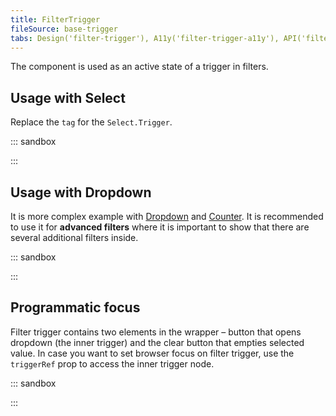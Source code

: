 ```yaml
---
title: FilterTrigger
fileSource: base-trigger
tabs: Design('filter-trigger'), A11y('filter-trigger-a11y'), API('filter-trigger-api'), Example('filter-trigger-code'), Changelog('filter-trigger-changelog')
---
```


The component is used as an active state of a trigger in filters.

## Usage with Select

Replace the `tag` for the `Select.Trigger`.

::: sandbox

<script lang="tsx">
  export Demo from './examples/usage_with_select.tsx';
</script>

:::

## Usage with Dropdown

It is more complex example with [Dropdown](/components/dropdown/dropdown) and [Counter](/components/counter/counter). It is recommended to use it for **advanced filters** where it is important to show that there are several additional filters inside.

::: sandbox

<script lang="tsx">
  export Demo from './examples/usage_with_dropdown.tsx';
</script>

:::

## Programmatic focus 

Filter trigger contains two elements in the wrapper – button that opens dropdown (the inner trigger) and the clear button that empties selected value. In case you want to set browser focus on filter trigger, use the `triggerRef` prop to access the inner trigger node.

::: sandbox

<script lang="tsx">
  export Demo from './examples/programmatic_focus.tsx';
</script>

:::

